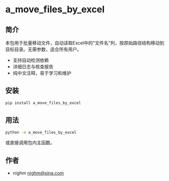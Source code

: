 
# a_move_files_by_excel

## 简介
本包用于批量移动文件，自动读取Excel中的"文件名"列，按原始路径结构移动到目标目录。无需参数，适合所有用户。

- 支持自动检测依赖
- 详细日志与核查报告
- 纯中文注释，易于学习和维护

## 安装
```bash
pip install a_move_files_by_excel
```

## 用法
```bash
python -m a_move_files_by_excel
```
或直接调用包内主函数。

## 作者
- nighm <nighm@sina.com>
